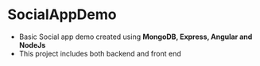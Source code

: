 # SocialAppDemo
* Basic Social app demo created using **MongoDB, Express, Angular and NodeJs**
* This project includes both backend and front end

